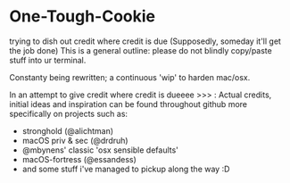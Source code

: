 #  One-Tough-Cookie
trying to dish out credit where credit is due
(Supposedly, someday it'll get the job done)
This is a general outline: please do not blindly copy/paste stuff into ur terminal. 

Constanty being rewritten; a continuous 'wip' to harden mac/osx.

In an attempt to give credit where credit is dueeee >>> :
Actual credits, initial ideas and inspiration can be found throughout github
more specifically on projects such as:

- stronghold (@alichtman)
- macOS priv & sec (@drdruh) 
- @mbynens' classic 'osx sensible defaults'
- macOS-fortress (@essandess)
- and some stuff i've managed to pickup along the way :D
